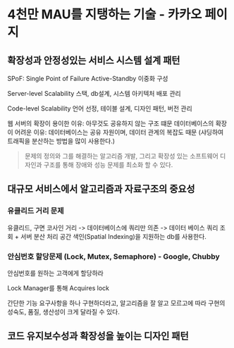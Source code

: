# 4천만 MAU를 지탱하는 기술 - 카카오 페이지

## 확장성과 안정성있는 서비스 시스템 설계 패턴

SPoF: Single Point of Failure
Active-Standby 이중화 구성

Server-level Scalability 
스택, db설계, 시스템 아키텍처 배포 관리

Code-level Scalability
언어 선정, 테이블 설계, 디자인 패턴, 버전 관리


웹 서버의 확장이 용이한 이유: 아무것도 공유하지 않는 구조 떄문
데이터베이스의 확장이 어려운 이유: 데이터베이스는 공유 자원이며, 데이터 관계의 복잡도 때문
(샤딩하여 트래픽을 분산하는 방법을 많이 사용한다.)

> 문제의 정의와 그를 해결하는 알고리즘 개발, 그리고 확장성 있는 소프트웨어 디자인과 구조를 통해 장애와 성능 문제를 최소화 할 수 있다.

## 대규모 서비스에서 알고리즘과 자료구조의 중요성

### 유클리드 거리 문제
유클리드, 구면 코사인 거리 -> 데이터베이스에 쿼리만 의존 -> 데이터 베이스 쿼리 조회 + 서버 분산 처리
공간 색인(Spatial Indexing)을 지원하는 db를 사용한다.

### 안심번호 할당문제 (Lock, Mutex, Semaphore) - Google, Chubby
안심번호를 원하는 고객에게 할당하라

Lock Manager를 통해 Acquires lock

간단한 기능 요구사항을 하나 구현하더라고, 알고리즘을 잘 알고 모르고에 따라 구현의 성숙도, 품질, 생산성이 크게 달라질 수 있다.


## 코드 유지보수성과 확장성을 높이는 디자인 패턴


